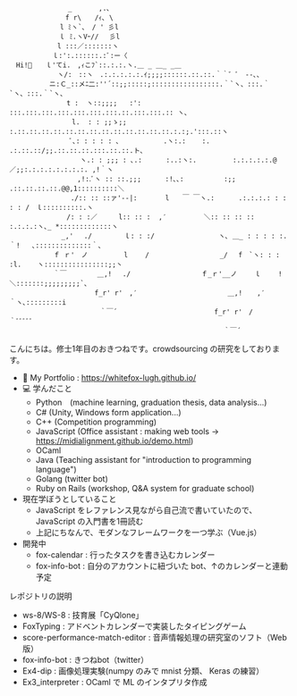 ```Text
　 　   　 　   _　　　　,.､
　　  　　　　  f r\　　/ｨ､ \
　  　 　　   l ﾐヽ`､　/ ' 彡l
 　　　　　   ｌ ﾐ.ヽVｰ//　 彡l
　　　　　　  l :::／:::::::ヽ
　 　 　  　ｌ:':.::::::.:ﾞ:ー〈
　Hi!🦊　　ｌ'てi.　,ｨこﾌ`::.:.:.ヽ.＿ _ ＿_ _＿
 　　　　 　　ヽ/:　::ヽ　.:.:.:.:.:.ｲ;;;;::::::.::.::.｀｀゛ﾞ　‐-､、
　　　　　　ニ:Ｃ_::メﾆ二:''´::;;:::::;:::::::::::::::::.｀`ヽ、:::.｀`ヽ、:::.｀`ヽ、
　　　　　　　 　t :  ヽ::;;;;   :':       :::.:::.:::.:::.:::.:::.:::.::.:::.:::.:: ヽ、
　 　 　　　　 　 l.  : : ;;ゝ;;    :.::.::.::.::.::.::.::.::.::.::.::.::.::.:.:;.':::.::ヽ
　　　　　　　　　ﾞ､: : : : : ､           .ヽ:.:    :.       .:.::.::/;;.::.::.::.:::.::.::.ト､
　 　 　 　 　 　 　ヽ.: : ;;; : ､.:      :..:ヽ:.         :.:.:.:.:.@／;;:.:.:.:.:.:.:.:. ,!｀ヽ
　　　　　　　　 　 ,!:.ﾞヽ :: ::.;;;      :!､､:          :;; .::.::.::.::.@@,1::::::::::＼
　　　　　 　 　　./:: :: ::ァ'‐-|:       l　　￣ ￣ヽ.:      .:.:.:.: : : : : /　ｌ::::::::::.ヽ
　　　　　　　　 /: : :／ 　 　l:: :: :  ,′　　　　　 ＼:: :: :: :: :.:.:.:ヽ､_ *:::::::::::::ヽ
　　　　 　 　 _,' 　./ 　 　　 ｌ: : :/　 　 　 　 　 　 ヽ､ ＿_ : : : : :.｀!   ､::::::::::::::｀、
　　　　　　 ｆ ｒ'　ノ 　 　 　 l　　 / 　 　 　 　 　 　　_/　 f　`ヽ: : : :l.    ヽ::::::::::::::::;;丶
　　　　　　 ｀￣ 　　　　＿,!　 ./ 　 　 　 　 　 　　ｆ_ｒ'__ノ　 　ｌ　　 ! 　      ＼:::::::;;;;;;;;;`、
　　　　 　 　 　　　　　f_r' r'　,′　　　　　　　　　　　　　 ＿,! 　 ,′ 　 　     ｀ヽ､:::::::::i
　　　　　　　　　　　　 　｀￣´　　　　　　　　　　　　　　 f_r' r'　/　　 　　 　　        ｀ﾞﾞﾞﾞﾞ
　　　　　　　　　　　　　　　　　　　　　　　　　　　　 　 　　｀￣´
```

こんにちは。修士1年目のおきつねです。crowdsourcing の研究をしております。

- 📝 My Portfolio : https://whitefox-lugh.github.io/
- 💻 学んだこと
  - Python　(machine learning, graduation thesis, data analysis...)
  - C# (Unity, Windows form application...)
  - C++ (Competition programming)
  - JavaScript (Office assistant : making web tools -> https://midialignment.github.io/demo.html)
  - OCaml
  - Java (Teaching assistant for "introduction to programming language")
  - Golang (twitter bot)
  - Ruby on Rails (workshop, Q&A system for graduate school)
- 現在学ぼうとしていること
  - JavaScript をレファレンス見ながら自己流で書いていたので、JavaScript の入門書を1冊読む
  - 上記にちなんで、モダンなフレームワークを一つ学ぶ（Vue.js）
- 開発中
  - fox-calendar : 行ったタスクを書き込むカレンダー
  - fox-info-bot : 自分のアカウントに紐づいた bot、↑のカレンダーと連動予定
  
レポジトリの説明

- ws-8/WS-8 : 技育展「CyQlone」
- FoxTyping : アドベントカレンダーで実装したタイピングゲーム
- score-performance-match-editor : 音声情報処理の研究室のソフト（Web 版）
- fox-info-bot : きつねbot（twitter）
- Ex4-dip : 画像処理実験(numpy のみで mnist 分類、 Keras の練習）
- Ex3_interpreter : OCaml で ML のインタプリタ作成

<!--
**WhiteFox-Lugh/WhiteFox-Lugh** is a ✨ _special_ ✨ repository because its `README.md` (this file) appears on your GitHub profile.

Here are some ideas to get you started:

- 🔭 I’m currently working on ...
- 🌱 I’m currently learning ...
- 👯 I’m looking to collaborate on ...
- 🤔 I’m looking for help with ...
- 💬 Ask me about ...
- 📫 How to reach me: ...
- 😄 Pronouns: ...
- ⚡ Fun fact: ...
-->
